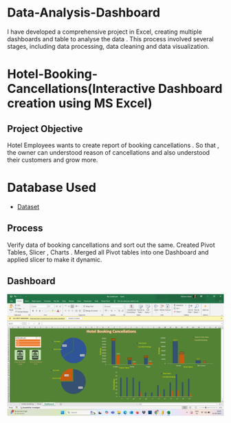 # Data-Analysis-Dashboard
I have developed a comprehensive project in Excel, creating multiple dashboards and table to analyse the data . This process involved several stages, including data processing, data cleaning and data visualization.

# Hotel-Booking-Cancellations(Interactive Dashboard creation using MS Excel)

## Project Objective
  Hotel Employees wants to create report of booking cancellations . So that , the owner can understood reason of cancellations and also understood their customers and grow more.
# Database Used 
- <a href="https://github.com/VaishnaviKatiyar04/Data-Analysis-Dashboard/blob/main/My%20Dashboard.xlsx">Dataset</a>
## Process
   Verify data of booking cancellations and sort out the same.
   Created Pivot Tables, Slicer , Charts .
   Merged all Pivot tables into one Dashboard and applied slicer to make it dynamic.
## Dashboard 
![Uploading My Dashboard.png…](https://github.com/VaishnaviKatiyar04/Data-Analysis-Dashboard/blob/main/My%20Dashboard.png)
